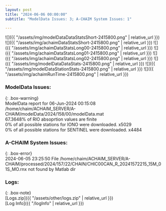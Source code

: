 ```yaml
---
layout: post
title: "2024-06-06 00:00:00"
subtitle: "ModelData Issues: 3; A-CHAIM System Issues: 1"

---
```


![]({{ "/assets/img/modelDataDataStatsShort-2415800.png" | relative_url }})
![]({{ "/assets/img/achaimDataStatsShort-2415800.png" | relative_url }})
![]({{ "/assets/img/achaimDataStatsLong00-2415800.png" | relative_url }})
![]({{ "/assets/img/achaimDataStatsLong01-2415800.png" | relative_url }})
![]({{ "/assets/img/achaimDataStatsLong02-2415800.png" | relative_url }})
![]({{ "/assets/img/modelDataDataStats-2415800.png" | relative_url }})
![]({{ "/assets/img/modelDataStationStats-2415800.png" | relative_url }})
![]({{ "/assets/img/achaimRunTime-2415800.png" | relative_url }})


### ModelData Issues:  
  
{: .box-warning}  
 ModelData report for 06-Jun-2024 00:15:08   
 /home/chaim/ACHAIM_SERVER/A-CHAIM/modelData/2024/158/00/modelData.mat   
 67.3648% of RIO absoprtion values are finite   
 0% of all possible stations for IONO were downloaded. x5029   
 0% of all possible stations for SENTINEL were downloaded. x4484   
  
### A-CHAIM System Issues:  
  
{: .box-error}  
2024-06-05 23:25:50 File /home/chaim/ACHAIM_SERVER/A-CHAIM/processed/2024/157/22/CHAIN/CHIC00CAN_R_20241572215_15M_01S_MO.rnx not found by Matlab dir  

### Logs:  
  
{: .box-note}  
[Logs.zip]({{ "/assets/other/logs.zip" | relative_url }})  
[Log Info]({{ "/logInfo" | relative_url }})  

